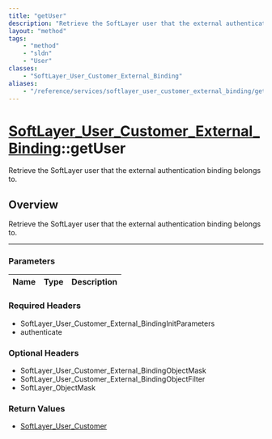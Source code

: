 ```yaml
---
title: "getUser"
description: "Retrieve the SoftLayer user that the external authentication binding belongs to."
layout: "method"
tags:
    - "method"
    - "sldn"
    - "User"
classes:
    - "SoftLayer_User_Customer_External_Binding"
aliases:
    - "/reference/services/softlayer_user_customer_external_binding/getUser"
---
```

# [SoftLayer_User_Customer_External_Binding](/reference/services/SoftLayer_User_Customer_External_Binding)::getUser

Retrieve the SoftLayer user that the external authentication binding belongs to.


## Overview 
Retrieve the SoftLayer user that the external authentication binding belongs to.

-----

### Parameters 
|Name | Type | Description |
| --- | --- | --- |


### Required Headers
* SoftLayer_User_Customer_External_BindingInitParameters
* authenticate


### Optional Headers
* SoftLayer_User_Customer_External_BindingObjectMask
* SoftLayer_User_Customer_External_BindingObjectFilter
* SoftLayer_ObjectMask

### Return Values
* <a href='/reference/datatypes/SoftLayer_User_Customer'>SoftLayer_User_Customer </a>




